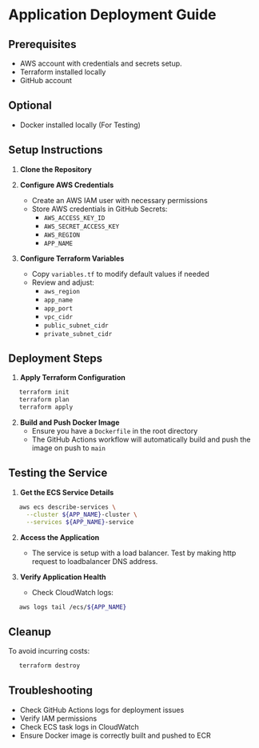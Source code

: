 # Application Deployment Guide

## Prerequisites
- AWS account with credentials and secrets setup.
- Terraform installed locally
- GitHub account

## Optional
- Docker installed locally (For Testing)

## Setup Instructions

1. **Clone the Repository**

2. **Configure AWS Credentials**
   - Create an AWS IAM user with necessary permissions
   - Store AWS credentials in GitHub Secrets:
     - `AWS_ACCESS_KEY_ID`
     - `AWS_SECRET_ACCESS_KEY`
     - `AWS_REGION`
     - `APP_NAME`

3. **Configure Terraform Variables**
   - Copy `variables.tf` to modify default values if needed
   - Review and adjust:
     - `aws_region`
     - `app_name`
     - `app_port`
     - `vpc_cidr`
     - `public_subnet_cidr`
     - `private_subnet_cidr`

## Deployment Steps

1. **Apply Terraform Configuration**
```bash
   terraform init
   terraform plan
   terraform apply
```

2. **Build and Push Docker Image**
   - Ensure you have a `Dockerfile` in the root directory
   - The GitHub Actions workflow will automatically build and push the image on push to `main`

## Testing the Service

1. **Get the ECS Service Details**
```bash
   aws ecs describe-services \
     --cluster ${APP_NAME}-cluster \
     --services ${APP_NAME}-service
```

2. **Access the Application**
   - The service is setup with a load balancer.  Test by making http request to loadbalancer DNS address.

3. **Verify Application Health**
   - Check CloudWatch logs:
```bash
   aws logs tail /ecs/${APP_NAME}
```

## Cleanup

To avoid incurring costs:
```bash
   terraform destroy
```

## Troubleshooting

- Check GitHub Actions logs for deployment issues
- Verify IAM permissions
- Check ECS task logs in CloudWatch
- Ensure Docker image is correctly built and pushed to ECR

